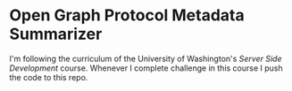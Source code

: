 # Open Graph Protocol Metadata Summarizer
I'm following the curriculum of the University of Washington's *Server Side Development* course. Whenever I complete challenge in this course I push the code to this repo.
